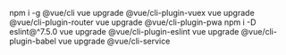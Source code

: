 npm i -g @vue/cli
vue upgrade @vue/cli-plugin-vuex
vue upgrade @vue/cli-plugin-router
vue upgrade @vue/cli-plugin-pwa
npm i -D eslint@^7.5.0
vue upgrade @vue/cli-plugin-eslint
vue upgrade @vue/cli-plugin-babel
vue upgrade @vue/cli-service